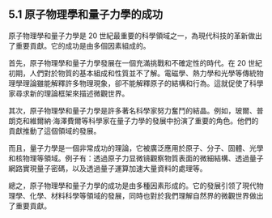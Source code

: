 ## 5.1 原子物理學和量子力學的成功

原子物理學和量子力學是 20 世紀最重要的科學領域之一，為現代科技的革新做出了重要貢獻。它的成功是由多個因素組成的。

首先，原子物理學和量子力學發展在一個充滿挑戰和不確定性的時代。在 20 世紀初期，人們對於物質的基本組成和性質並不了解。電磁學、熱力學和光學等傳統物理學理論雖能解釋許多物理現象，卻不能解釋原子的結構和行為。這就促使了科學家尋求新的理論框架來描述微觀世界。

其次，原子物理學和量子力學是許多著名科學家努力奮鬥的結晶。例如，玻爾、普朗克和維爾納·海澤費爾等科學家在量子力學的發展中扮演了重要的角色。他們的貢獻推動了這個領域的發展。

而且，量子力學是一個非常成功的理論，它被廣泛應用於原子、分子、固體、光學和核物理等領域。例子有：透過原子力显微镜觀察物質表面的微細結構、透過量子網路實現量子密碼，以及透過量子運算加速大量資料的處理等。

總之，原子物理學和量子力學的成功是由多種因素形成的。它的發展引领了現代物理學、化學、材料科學等領域的發展，同時也對於我們理解自然界的微觀世界做出了重要貢獻。